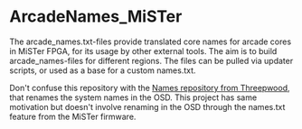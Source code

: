 # ArcadeNames_MiSTer

The arcade_names.txt-files provide translated core names for arcade cores in MiSTer FPGA, for its usage by other external tools. The aim is to build arcade_names-files for different regions. The files can be pulled via updater scripts, or used as a base for a custom names.txt.

Don't confuse this repository with the [Names repository from Threepwood](https://github.com/ThreepwoodLeBrush/Names_MiSTer), that renames the system names in the OSD. This project has same motivation but doesn't involve renaming in the OSD through the names.txt feature from the MiSTer firmware.
